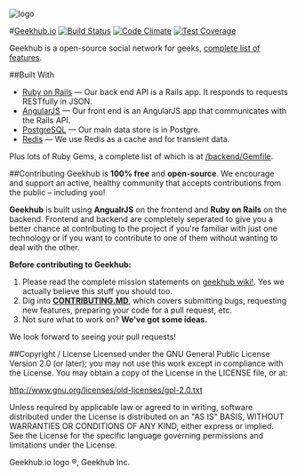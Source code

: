 ![logo](https://github.com/adham90/geekhub/blob/master/logo.jpg "geekhub.io")

#[Geekhub.io](http://www.geekhub.io) [![Build Status](https://travis-ci.org/adham90/geekhub.svg?branch=master)](https://travis-ci.org/adham90/geekhub) [![Code Climate](https://codeclimate.com/github/adham90/geekhub/badges/gpa.svg)](https://codeclimate.com/github/adham90/geekhub) [![Test Coverage](https://codeclimate.com/github/adham90/geekhub/badges/coverage.svg)](https://codeclimate.com/github/adham90/geekhub)

Geekhub is a open-source social network for geeks, [complete list of features](https://github.com/adham90/geekhub/wiki/Features).

##Built With

* [Ruby on Rails] — Our back end API is a Rails app. It responds to requests RESTfully in JSON.
* [AngularJS] — Our front end is an AngularJS app that communicates with the Rails API.
* [PostgreSQL] — Our main data store is in Postgre.
* [Redis] — We use Redis as a cache and for transient data.

Plus lots of Ruby Gems, a complete list of which is at [/backend/Gemfile].


##Contributing
Geekhub is **100% free** and **open-source**. We encourage and support an active, healthy community that accepts contributions from the public – including you!

**Geekhub** is built using **AngualrJS** on the frontend and **Ruby on Rails** on the backend. Frontend and backend are completely seperated to give you a better chance at contributing to the project if you're familiar with just one technology or if you want to contribute to one of them without wanting to deal with the other.

**Before contributing to Geekhub:**

1. Please read the complete mission statements on [geekhub wiki!]. Yes we actually believe this stuff you should too.
2. Dig into **[CONTRIBUTING.MD]**, which covers submitting bugs, requesting new features, preparing your code for a pull request, etc.
3. Not sure what to work on? **We've got some ideas.**

We look forward to seeing your pull requests!


##Copyright / License
Licensed under the GNU General Public License Version 2.0 (or later); you may not use this work except in compliance with the License. You may obtain a copy of the License in the LICENSE file, or at:

http://www.gnu.org/licenses/old-licenses/gpl-2.0.txt

Unless required by applicable law or agreed to in writing, software distributed under the License is distributed on an "AS IS" BASIS, WITHOUT WARRANTIES OR CONDITIONS OF ANY KIND, either express or implied. See the License for the specific language governing permissions and limitations under the License.

Geekhub.io logo ®, Geekhub Inc.



[Geekhub]: http://www.geekhub.io
[Ruby on Rails]: https://github.com/rails/rails
[AngularJS]: https://github.com/angular/angular.js
[PostgreSQL]: https://github.com/postgres/postgres
[Redis]: https://github.com/antirez/redis
[/backend/Gemfile]: https://github.com/adham90/geekhub/blob/master/backend%2FGemfile
[CONTRIBUTORS.md]: https://github.com/adham90/geekhub/blob/master/CONTRIBUTORS.md
[CONTRIBUTING.md]: https://github.com/adham90/geekhub/blob/master/CONTRIBUTING.md
[geekhub wiki!]: https://github.com/adham90/geekhub/wiki
